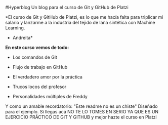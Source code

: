 #Hyperblog
Un blog para el curso de Git y GitHub de Platzi

*El curso de Git y GitHub de Platzi, es lo que me hacía falta para triplicar mi salario y lanzarme a la industria del tejido de lana sintética con Machine Learning.
- Andreita*

**En este curso vemos de todo:**

- Los comandos de Git

- Flujo de trabajo en GitHub

- El verdadero amor por  la práctica

- Trucos locos del profesor

- Personalidades múltiples de Freddy

Y como un amable recordatorio: "Este readme no es un chiste" Diseñado para el ejemplo. Si llegas acá NO TE LO TOMES EN SERIO YA QUE ES UN EJERCICIO PRÁCTICO DE GIT Y GITHUB y mejor hazte el curso en Platzi